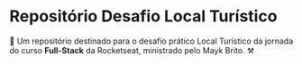 # Repositório Desafio Local Turístico

🚀 Um repositório destinado para o desafio prático Local Turístico da jornada do curso **Full-Stack** da Rocketseat, ministrado pelo Mayk Brito. ⚒
